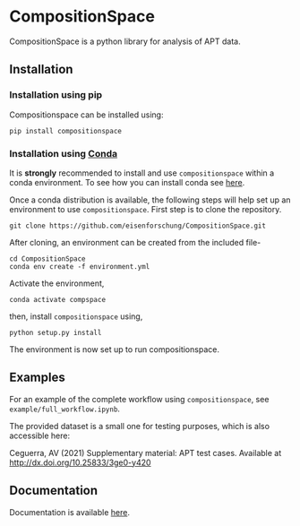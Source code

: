 # CompositionSpace

CompositionSpace is a python library for analysis of APT data.

## Installation

### Installation using pip

Compositionspace can be installed using:

```
pip install compositionspace
```

### Installation using [Conda](https://anaconda.org/)

It is **strongly** recommended to install and use `compositionspace` within a conda environment. To see how you can install conda see [here](https://docs.conda.io/projects/conda/en/latest/user-guide/install/).

Once a conda distribution is available, the following steps will help set up an environment to use `compositionspace`. First step is to clone the repository.

```
git clone https://github.com/eisenforschung/CompositionSpace.git
```

After cloning, an environment can be created from the included file-

```
cd CompositionSpace
conda env create -f environment.yml
```

Activate the environment,

```
conda activate compspace
```

then, install `compositionspace` using,

```
python setup.py install
```
The environment is now set up to run compositionspace.

## Examples

For an example of the complete workflow using `compositionspace`, see `example/full_workflow.ipynb`.

The provided dataset is a small one for testing purposes, which is also accessible here:

Ceguerra, AV (2021) Supplementary material: APT test cases.
Available at http://dx.doi.org/10.25833/3ge0-y420

## Documentation

Documentation is available [here](https://compositionspace.readthedocs.io/en/latest/).
